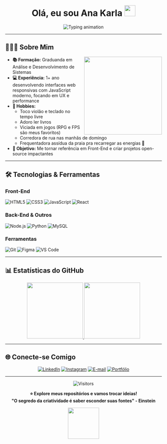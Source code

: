 # <div align="center"> Olá, eu sou Ana Karla <img src="https://media.giphy.com/media/hvRJCLFzcasrR4ia7z/giphy.gif" width="35"></div>

<div align="center">
  <!-- Animação de texto digitado (Typing SVG) -->
<img 
       src="https://readme-typing-svg.herokuapp.com?font=Fira+Code&size=26&duration=2800&pause=1000&color=b0bac0¢er=true&vCenter=true&width=500&height=60&lines=🌟+Bem-vindo(a)+ao+meu+GitHub!;🚀+Desenvolvedora+Front+End;💡+Entusiasta+de+Tecnologia" 
       alt="Typing animation"
  />
</div>

---

## 👨🏽‍💻 **Sobre Mim**

<img align="right" src="https://media.giphy.com/media/qgQUggAC3Pfv687qPC/giphy.gif" width="250">

- **📚 Formação:** Graduanda em Análise e Desenvolvimento de Sistemas  
- **💻 Experiência:** 1+ ano desenvolvendo interfaces web responsivas com JavaScript moderno, focando em UX e performance
- **🎸 Hobbies:**  
  - Toco violão e teclado no tempo livre
  - Adoro ler livros
  - Viciada em jogos (RPG e FPS são meus favoritos)  
  - Corredora de rua nas manhãs de domingo  
  - Frequentadora assídua da praia pra recarregar as energias 🌊
- **🚀 Objetivo:** Me tornar referência em Front-End e criar projetos open-source impactantes

---

## 🛠 **Tecnologias & Ferramentas**

### **Front-End**
![HTML5](https://img.shields.io/badge/-HTML5-E34F26?style=for-the-badge&logo=html5&logoColor=white)
![CSS3](https://img.shields.io/badge/-CSS3-1572B6?style=for-the-badge&logo=css3&logoColor=white)
![JavaScript](https://img.shields.io/badge/-JavaScript%20(ES6%2B)-F7DF1E?style=for-the-badge&logo=javascript&logoColor=black)
![React](https://img.shields.io/badge/-React-61DAFB?style=for-the-badge&logo=react&logoColor=black)


### **Back-End & Outros**
![Node.js](https://img.shields.io/badge/-Node.js-339933?style=for-the-badge&logo=node.js&logoColor=white)
![Python](https://img.shields.io/badge/-Python-3776AB?style=for-the-badge&logo=python&logoColor=white)
![MySQL](https://img.shields.io/badge/-MySQL-4479A1?style=for-the-badge&logo=mysql&logoColor=white)

### **Ferramentas**
![Git](https://img.shields.io/badge/-Git-F05032?style=for-the-badge&logo=git&logoColor=white)
![Figma](https://img.shields.io/badge/-Figma-F24E1E?style=for-the-badge&logo=figma&logoColor=white)
![VS Code](https://img.shields.io/badge/-VS_Code-007ACC?style=for-the-badge&logo=visual-studio-code&logoColor=white)

---

## 📊 **Estatísticas do GitHub**

<div align="center">
  <a href="https://github.com/Inojoza28">
    <img height="180em" src="https://github-readme-stats.vercel.app/api?username=Inojoza28&show_icons=true&theme=vision-friendly-dark&include_all_commits=true&count_private=true&border_radius=15"/>
    <img height="180em" src="https://github-readme-stats.vercel.app/api/top-langs/?username=Inojoza28&layout=compact&theme=vision-friendly-dark&border_radius=15"/>
  </a>
</div>

---

## 🌐 **Conecte-se Comigo**

<div align="center">

[![LinkedIn](https://img.shields.io/badge/-LinkedIn-0077B5?style=for-the-badge&logo=linkedin&logoColor=white)](https://www.linkedin.com/in/ana-karla-209606263/)
[![Instagram](https://img.shields.io/badge/-Instagram-E4405F?style=for-the-badge&logo=instagram&logoColor=white)](https://www.instagram.com/aks_dev/)
[![E-mail](https://img.shields.io/badge/-Gmail-EA4335?style=for-the-badge&logo=gmail&logoColor=white)](mailto:devaks@outlook.com.br)
[![Portfólio](https://img.shields.io/badge/-Portfólio-24292e?style=for-the-badge&logo=github&logoColor=white)](https://devaks99.github.io/portifolio/)

</div>

---

<div align="center">
  
![Visitors](https://komarev.com/ghpvc/?username=Devaks99&color=blueviolet&style=flat)

**⭐ Explore meus repositórios e vamos trocar ideias!**  
**"O segredo da criatividade é saber esconder suas fontes" - Einstein**

<img src="https://media.giphy.com/media/l0MYEqEzwMWFCg8rm/giphy.gif" width="100"> <!-- GIF de controle de videogame -->

</div>

